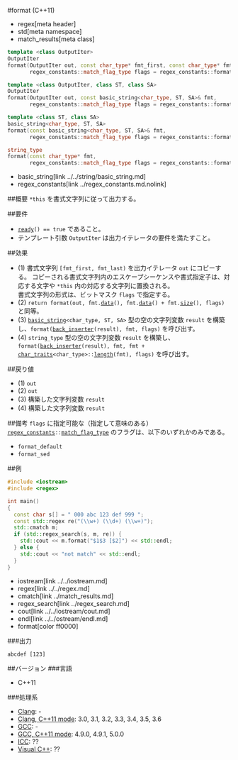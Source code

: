 #format (C++11)
* regex[meta header]
* std[meta namespace]
* match_results[meta class]

```cpp
template <class OutputIter>
OutputIter
format(OutputIter out, const char_type* fmt_first, const char_type* fmt_last,
       regex_constants::match_flag_type flags = regex_constants::format_default) const;	// (1)

template <class OutputIter, class ST, class SA>
OutputIter
format(OutputIter out, const basic_string<char_type, ST, SA>& fmt,
       regex_constants::match_flag_type flags = regex_constants::format_default) const;	// (2)

template <class ST, class SA>
basic_string<char_type, ST, SA>
format(const basic_string<char_type, ST, SA>& fmt,
       regex_constants::match_flag_type flags = regex_constants::format_default) const;	// (3)

string_type
format(const char_type* fmt,
       regex_constants::match_flag_type flags = regex_constants::format_default) const;	// (4)
```
* basic_string[link ../../string/basic_string.md]
* regex_constants[link ../regex_constants.md.nolink]


##概要
`*this` を書式文字列に従って出力する。


##要件
- [`ready`](ready.md)`() == true` であること。
- テンプレート引数 `OutputIter` は出力イテレータの要件を満たすこと。


##効果
- (1) 書式文字列 `[fmt_first, fmt_last)` を出力イテレータ `out` にコピーする。
	コピーされる書式文字列内のエスケープシーケンスや書式指定子は、対応する文字や `*this` 内の対応する文字列に置換される。  
	書式文字列の形式は、ビットマスク `flags` で指定する。
- (2) `return format(out, fmt.`[`data`](../../string/basic_string/data.md)`(), fmt.`[`data`](../../string/basic_string/data.md)`() + fmt.`[`size`](../../string/basic_string/size.md)`(), flags)` と同等。
- (3) [`basic_string`](../../string/basic_string.md)`<char_type, ST, SA>` 型の空の文字列変数 `result` を構築し、`format(`[`back_inserter`](../../iterator/back_insert_iterator/back_inserter.md)`(result), fmt, flags)` を呼び出す。
- (4) `string_type` 型の空の文字列変数 `result` を構築し、`format(`[`back_inserter`](../../iterator/back_insert_iterator/back_inserter.md)`(result), fmt, fmt + `[`char_traits`](../../string/char_traits.md)`<char_type>::`[`length`](../../string/char_traits/length.md)`(fmt), flags)` を呼び出す。


##戻り値
- (1) `out`
- (2) `out`
- (3) 構築した文字列変数 `result`
- (4) 構築した文字列変数 `result`


##備考
`flags` に指定可能な（指定して意味のある） [`regex_constants`](../regex_constants.md.nolink)`::`[`match_flag_type`](../regex_constants.md.nolink) のフラグは、以下のいずれかのみである。

- `format_default`
- `format_sed`


##例
```cpp
#include <iostream>
#include <regex>

int main()
{
  const char s[] = " 000 abc 123 def 999 ";
  const std::regex re("(\\w+) (\\d+) (\\w+)");
  std::cmatch m;
  if (std::regex_search(s, m, re)) {
    std::cout << m.format("$1$3 [$2]") << std::endl;
  } else {
    std::cout << "not match" << std::endl;
  }
}
```
* iostream[link ../../iostream.md]
* regex[link ../../regex.md]
* cmatch[link ../match_results.md]
* regex_search[link ../regex_search.md]
* cout[link ../../iostream/cout.md]
* endl[link ../../ostream/endl.md]
* format[color ff0000]

###出力
```
abcdef [123]
```


##バージョン
###言語
- C++11

###処理系
- [Clang](/implementation.md#clang): -
- [Clang, C++11 mode](/implementation.md#clang): 3.0, 3.1, 3.2, 3.3, 3.4, 3.5, 3.6
- [GCC](/implementation.md#gcc): -
- [GCC, C++11 mode](/implementation.md#gcc): 4.9.0, 4.9.1, 5.0.0
- [ICC](/implementation.md#icc): ??
- [Visual C++](/implementation.md#visual_cpp): ??

